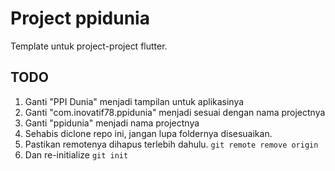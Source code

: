 # Project ppidunia
Template untuk project-project flutter.
## TODO
1. Ganti "PPI Dunia" menjadi tampilan untuk aplikasinya
2. Ganti "com.inovatif78.ppidunia" menjadi sesuai dengan nama projectnya
3. Ganti "ppidunia" menjadi nama projectnya
4. Sehabis diclone repo ini, jangan lupa foldernya disesuaikan.
5. Pastikan remotenya dihapus terlebih dahulu. `git remote remove origin`
6. Dan re-initialize `git init`

